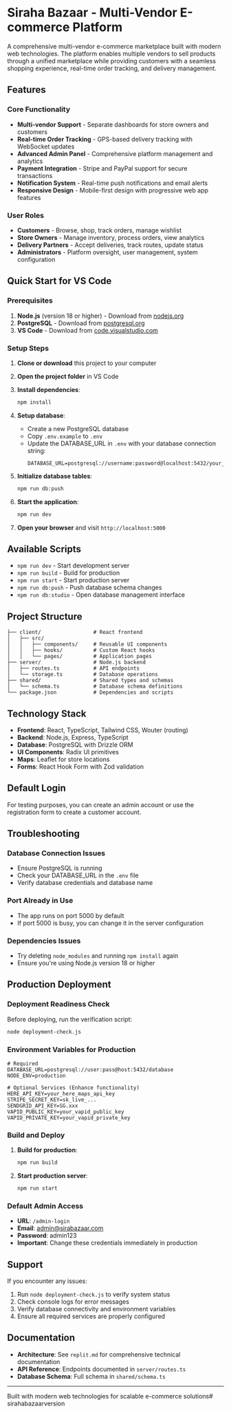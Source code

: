 # Siraha Bazaar - Multi-Vendor E-commerce Platform

A comprehensive multi-vendor e-commerce marketplace built with modern web technologies. The platform enables multiple vendors to sell products through a unified marketplace while providing customers with a seamless shopping experience, real-time order tracking, and delivery management.

## Features

### Core Functionality
- **Multi-vendor Support** - Separate dashboards for store owners and customers
- **Real-time Order Tracking** - GPS-based delivery tracking with WebSocket updates
- **Advanced Admin Panel** - Comprehensive platform management and analytics
- **Payment Integration** - Stripe and PayPal support for secure transactions
- **Notification System** - Real-time push notifications and email alerts
- **Responsive Design** - Mobile-first design with progressive web app features

### User Roles
- **Customers** - Browse, shop, track orders, manage wishlist
- **Store Owners** - Manage inventory, process orders, view analytics
- **Delivery Partners** - Accept deliveries, track routes, update status
- **Administrators** - Platform oversight, user management, system configuration

## Quick Start for VS Code

### Prerequisites

1. **Node.js** (version 18 or higher) - Download from [nodejs.org](https://nodejs.org/)
2. **PostgreSQL** - Download from [postgresql.org](https://www.postgresql.org/download/)
3. **VS Code** - Download from [code.visualstudio.com](https://code.visualstudio.com/)

### Setup Steps

1. **Clone or download** this project to your computer
2. **Open the project folder** in VS Code
3. **Install dependencies**:
   ```bash
   npm install
   ```

4. **Setup database**:
   - Create a new PostgreSQL database
   - Copy `.env.example` to `.env`
   - Update the DATABASE_URL in `.env` with your database connection string:
     ```
     DATABASE_URL=postgresql://username:password@localhost:5432/your_database_name
     ```

5. **Initialize database tables**:
   ```bash
   npm run db:push
   ```

6. **Start the application**:
   ```bash
   npm run dev
   ```

7. **Open your browser** and visit `http://localhost:5000`

## Available Scripts

- `npm run dev` - Start development server
- `npm run build` - Build for production
- `npm run start` - Start production server
- `npm run db:push` - Push database schema changes
- `npm run db:studio` - Open database management interface

## Project Structure

```
├── client/                 # React frontend
│   ├── src/
│   │   ├── components/     # Reusable UI components
│   │   ├── hooks/          # Custom React hooks
│   │   └── pages/          # Application pages
├── server/                 # Node.js backend
│   ├── routes.ts           # API endpoints
│   └── storage.ts          # Database operations
├── shared/                 # Shared types and schemas
│   └── schema.ts           # Database schema definitions
└── package.json            # Dependencies and scripts
```

## Technology Stack

- **Frontend**: React, TypeScript, Tailwind CSS, Wouter (routing)
- **Backend**: Node.js, Express, TypeScript
- **Database**: PostgreSQL with Drizzle ORM
- **UI Components**: Radix UI primitives
- **Maps**: Leaflet for store locations
- **Forms**: React Hook Form with Zod validation

## Default Login

For testing purposes, you can create an admin account or use the registration form to create a customer account.

## Troubleshooting

### Database Connection Issues
- Ensure PostgreSQL is running
- Check your DATABASE_URL in the `.env` file
- Verify database credentials and database name

### Port Already in Use
- The app runs on port 5000 by default
- If port 5000 is busy, you can change it in the server configuration

### Dependencies Issues
- Try deleting `node_modules` and running `npm install` again
- Ensure you're using Node.js version 18 or higher

## Production Deployment

### Deployment Readiness Check
Before deploying, run the verification script:
```bash
node deployment-check.js
```

### Environment Variables for Production
```env
# Required
DATABASE_URL=postgresql://user:pass@host:5432/database
NODE_ENV=production

# Optional Services (Enhance functionality)
HERE_API_KEY=your_here_maps_api_key
STRIPE_SECRET_KEY=sk_live_...
SENDGRID_API_KEY=SG.xxx
VAPID_PUBLIC_KEY=your_vapid_public_key
VAPID_PRIVATE_KEY=your_vapid_private_key
```

### Build and Deploy
1. **Build for production**:
   ```bash
   npm run build
   ```

2. **Start production server**:
   ```bash
   npm run start
   ```

### Default Admin Access
- **URL**: `/admin-login`
- **Email**: admin@sirabazaar.com
- **Password**: admin123
- **Important**: Change these credentials immediately in production

## Support

If you encounter any issues:
1. Run `node deployment-check.js` to verify system status
2. Check console logs for error messages
3. Verify database connectivity and environment variables
4. Ensure all required services are properly configured

## Documentation

- **Architecture**: See `replit.md` for comprehensive technical documentation
- **API Reference**: Endpoints documented in `server/routes.ts`
- **Database Schema**: Full schema in `shared/schema.ts`

---

Built with modern web technologies for scalable e-commerce solutions#   s i r a h a b a z a a r v e r s i o n  
 